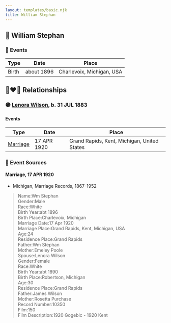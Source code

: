 ```yaml
---
layout: templates/basic.njk
title: William Stephan
---
```

## 🔵 William Stephan

### 📆 Events

Type | Date | Place
------ | ------ | ------
Birth | about 1896 | Charlevoix, Michigan, USA

## 👩‍❤️‍👨 Relationships

### 🟣 [Lenora Wilson](/people/4/43167007), b. 31 JUL 1883

#### Events

Type | Date | Place
------ | ------ | ------
[Marriage](#event-49880fa0-db76-4019-bffb-1cfb966aed61) | 17 APR 1920 | Grand Rapids, Kent, Michigan, United States
### 📰 Event Sources

#### <a id="event-49880fa0-db76-4019-bffb-1cfb966aed61"></a> Marriage, 17 APR 1920
* Michigan, Marriage Records, 1867-1952
>   
  > Name:Wm Stephan  
  > Gender:Male  
  > Race:White  
  > Birth Year:abt 1896  
  > Birth Place:Charlevoix, Michigan  
  > Marriage Date:17 Apr 1920  
  > Marriage Place:Grand Rapids, Kent, Michigan, USA  
  > Age:24  
  > Residence Place:Grand Rapids  
  > Father:Wm Stephan  
  > Mother:Emeley Poole  
  > Spouse:Lenora Wilson  
  > Gender:Female  
  > Race:White  
  > Birth Year:abt 1890  
  > Birth Place:Robertson, Michigan  
  > Age:30  
  > Residence Place:Grand Rapids  
  > Father:James Wilson  
  > Mother:Rosetta Purchase  
  > Record Number:10350  
  > Film:150  
  > Film Description:1920 Gogebic - 1920 Kent